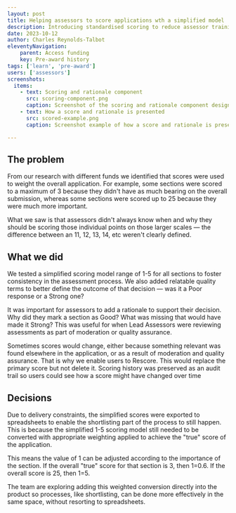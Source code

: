 ```yaml
---
layout: post
title: Helping assessors to score applications wth a simplified model
description: Introducing standardised scoring to reduce assessor training and improve cross-fund evaluation and comparison.
date: 2023-10-12
author: Charles Reynolds-Talbot
eleventyNavigation:
    parent: Access funding
    key: Pre-award history
tags: ['learn', 'pre-award'] 
users: ['assessors']
screenshots:
  items:
    - text: Scoring and rationale component
      src: scoring-component.png
      caption: Screenshot of the scoring and rationale component design implemented
    - text: How a score and rationale is presented
      src: scored-example.png
      caption: Screenshot example of how a score and rationale is presented to assessors

---
```


## The problem
From our research with different funds we identified that scores were used to weight the overall application. For example, some sections were scored to a maximum of 3 because they didn't have as much bearing on the overall submission, whereas some sections were scored up to 25 because they were much more important. 

What we saw is that assessors didn't always know when and why they should be scoring those individual points on those larger scales — the difference between an 11, 12, 13, 14, etc weren't clearly defined. 

## What we did
We tested a simplified scoring model range of 1-5 for all sections to foster consistency in the assessment process. We also added relatable quality terms to better define the outcome of that decision — was it a Poor response or a Strong one?

It was important for assessors to add a rationale to support their decision. Why did they mark a section as Good? What was missing that would have made it Strong? This was useful for when Lead Assessors were reviewing assessments as part of moderation or quality assurance. 

Sometimes scores would change, either because something relevant was found elsewhere in the application, or as a result of moderation and quality assurance. That is why we enable users to Rescore. This would replace the primary score but not delete it. Scoring history was preserved as an audit trail so users could see how a score might have changed over time

## Decisions
Due to delivery constraints, the simplified scores were exported to spreadsheets to enable the shortlisting part of the process to still happen. This is because the simplified 1-5 scoring model still needed to be converted with appropriate weighting applied to achieve the "true" score of the application.

This means the value of 1 can be adjusted according to the importance of the section. If the overall "true" score for that section is 3, then 1=0.6. If the overall score is 25, then 1=5. 

The team are exploring adding this weighted conversion directly into the product so processes, like shortlisting, can be done more effectively in the same space, without resorting to spreadsheets.